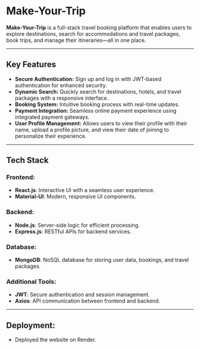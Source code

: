 # Make-Your-Trip

**Make-Your-Trip** is a full-stack travel booking platform that enables users to explore destinations, search for accommodations and travel packages, book trips, and manage their itineraries—all in one place.

---

## Key Features

- **Secure Authentication:** Sign up and log in with JWT-based authentication for enhanced security.
- **Dynamic Search:** Quickly search for destinations, hotels, and travel packages with a responsive interface.
- **Booking System:** Intuitive booking process with real-time updates.
- **Payment Integration:** Seamless online payment experience using integrated payment gateways.
- **User Profile Management:** Allows users to view their profile with their name, upload a profile picture, and view their date of joining to personalize their experience.

---

## Tech Stack

### Frontend:
- **React.js**: Interactive UI with a seamless user experience.
- **Material-UI**: Modern, responsive UI components.

### Backend:
- **Node.js**: Server-side logic for efficient processing.
- **Express.js**: RESTful APIs for backend services.

### Database:
- **MongoDB**: NoSQL database for storing user data, bookings, and travel packages.

### Additional Tools:
- **JWT**: Secure authentication and session management.
- **Axios**: API communication between frontend and backend.

---

## Deployment:
- Deployed the website on Render.
